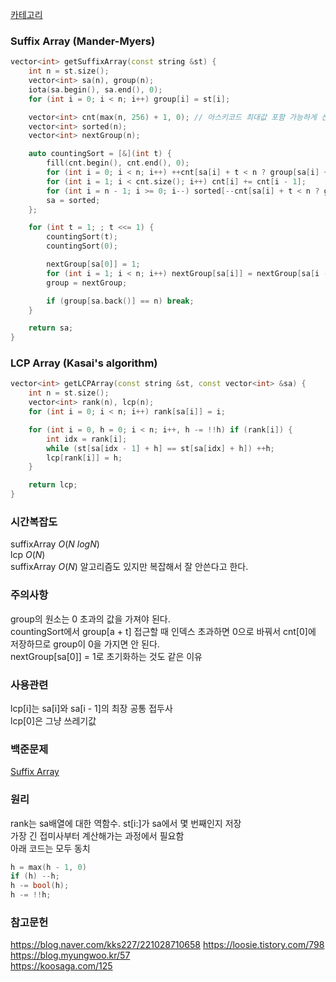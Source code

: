 [카테고리](/README.md)
### Suffix Array (Mander-Myers)
```cpp
vector<int> getSuffixArray(const string &st) {
    int n = st.size();
    vector<int> sa(n), group(n);
    iota(sa.begin(), sa.end(), 0);
    for (int i = 0; i < n; i++) group[i] = st[i];

    vector<int> cnt(max(n, 256) + 1, 0); // 아스키코드 최대값 포함 가능하게 선언
    vector<int> sorted(n);
    vector<int> nextGroup(n);

    auto countingSort = [&](int t) {
        fill(cnt.begin(), cnt.end(), 0);
        for (int i = 0; i < n; i++) ++cnt[sa[i] + t < n ? group[sa[i] + t] : 0];
        for (int i = 1; i < cnt.size(); i++) cnt[i] += cnt[i - 1];
        for (int i = n - 1; i >= 0; i--) sorted[--cnt[sa[i] + t < n ? group[sa[i] + t] : 0]] = sa[i];
        sa = sorted;
    };

    for (int t = 1; ; t <<= 1) {
        countingSort(t);
        countingSort(0);

        nextGroup[sa[0]] = 1;
        for (int i = 1; i < n; i++) nextGroup[sa[i]] = nextGroup[sa[i - 1]] +  (group[sa[i - 1]] != group[sa[i]] || group[sa[i - 1] + t] != group[sa[i] + t]);
        group = nextGroup;

        if (group[sa.back()] == n) break;
    }

    return sa;
}
```
### LCP Array (Kasai's algorithm)
```cpp
vector<int> getLCPArray(const string &st, const vector<int> &sa) {
    int n = st.size();
    vector<int> rank(n), lcp(n);
    for (int i = 0; i < n; i++) rank[sa[i]] = i;

    for (int i = 0, h = 0; i < n; i++, h -= !!h) if (rank[i]) {
        int idx = rank[i];
        while (st[sa[idx - 1] + h] == st[sa[idx] + h]) ++h;
        lcp[rank[i]] = h;
    }

    return lcp;
}
```
### 시간복잡도 
suffixArray $O(N~logN)$   
lcp $O(N)$   
suffixArray $O(N)$ 알고리즘도 있지만 복잡해서 잘 안쓴다고 한다.

### 주의사항
group의 원소는 0 초과의 값을 가져야 된다.   
countingSort에서 group[a + t] 접근할 때 인덱스 초과하면 0으로 바꿔서 cnt[0]에 저장하므로 group이 0을 가지면 안 된다.   
nextGroup[sa[0]] = 1로 초기화하는 것도 같은 이유   

### 사용관련
lcp[i]는 sa[i]와 sa[i - 1]의 최장 공통 접두사   
lcp[0]은 그냥 쓰레기값

### 백준문제
[Suffix Array](https://www.acmicpc.net/problem/9248)

### 원리
rank는 sa배열에 대한 역함수. st[i:]가 sa에서 몇 번째인지 저장   
가장 긴 접미사부터 계산해가는 과정에서 필요함   
아래 코드는 모두 동치
```cpp
h = max(h - 1, 0)
if (h) --h;
h -= bool(h);
h -= !!h;
```

### 참고문헌
https://blog.naver.com/kks227/221028710658
https://loosie.tistory.com/798   
https://blog.myungwoo.kr/57   
https://koosaga.com/125   